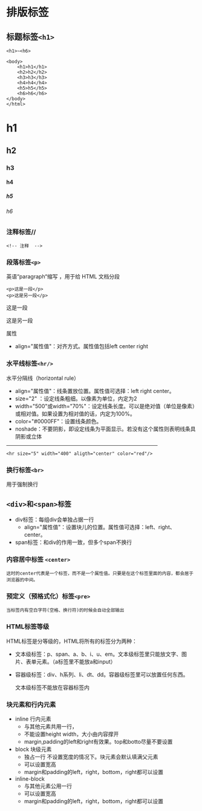 # 排版标签


## 标题标签`<h1>`
`<h1>~<h6>`

    <body>
        <h1>h1</h1>
        <h2>h2</h2>
        <h3>h3</h3>
        <h4>h4</h4>
        <h5>h5</h5>
        <h6>h6</h6>
    </body>
    </html>

<h1>h1</h1>
<h2>h2</h2>
<h3>h3</h3>
<h4>h4</h4>
<h5>h5</h5>
<h6>h6</h6>



### 注释标签//

    <!-- 注释  -->

### 段落标签`<p>`

英语“paragraph“缩写 ，用于给 HTML 文档分段

    <p>这是一段</p>
    <p>这是另一段</p>

<p>这是一段</p>
<p>这是另一段</p>

属性

* align="属性值"：对齐方式。属性值包括left center right

### 水平线标签`<hr/>`

水平分隔线（horizontal rule）

* align="属性值"：线条置放位置。属性值可选择：left right center。
* size="2" ：设定线条粗细。以像素为单位，内定为2
* width="500"或width="70%"：设定线条长度。可以是绝对值（单位是像素）或相对值。如果设置为相对值的话，内定为100%。
* color="#0000FF"：设置线条颜色。
* noshade：不要阴影，即设定线条为平面显示。若没有这个属性则表明线条具阴影或立体

<hr size="5" width="400" aligth="center" color="red"/>

    <hr size="5" width="400" aligth="center" color="red"/>

### 换行标签`<br>`

用于强制换行

## `<div>和<span>标签`

* div标签：每组div会单独占据一行
  * align="属性值"：设置块儿的位置。属性值可选择：left、right、 center。
* span标签：和div的作用一致，但多个span不换行


### 内容居中标签 `<center>`

    这时的center代表是一个标签，而不是一个属性值。只要是在这个标签里面的内容，都会居于浏览器的中间。

### 预定义（预格式化）标签`<pre>`

    当标签内有空白字符(空格、换行符)的时候会自动全部输出

### HTML标签等级
HTML标签是分等级的，HTML将所有的标签分为两种：
* 文本级标签：p、span、a、b、i、u、em。文本级标签里只能放文字、图片、表单元素。（a标签里不能放a和input）
* 容器级标签：div、h系列、li、dt、dd。容器级标签里可以放置任何东西。
  
  文本级标签不能放在容器标签内


### 块元素和行内元素
- inline 行内元素
  - 与其他元素共用一行，
  - 不能设置height width，大小由内容撑开
  - margin,padding的left和right有效果。top和botto尽量不要设置
- block 块级元素
  - 独占一行 不设置宽度的情况下。块元素会默认填满父元素
  - 可以设置宽高
  - margin和padding的left，right，bottom，right都可以设置
- inline-block
  - 与其他元素公用一行
  - 可以设置宽高
  - margin和padding的left，right，bottom，right都可以设置